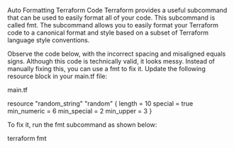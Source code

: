 Auto Formatting Terraform Code
Terraform provides a useful subcommand that can be used to easily format all of your code. This subcommand is called fmt. 
The subcommand allows you to easily format your Terraform code to a canonical format and style based on a subset of Terraform language style conventions.

Observe the code below, with the incorrect spacing and misaligned equals signs. Although this code is technically valid, it looks messy. 
Instead of manually fixing this, you can use a fmt to fix it. Update the following resource block in your main.tf file:

main.tf

resource "random_string" "random"    {
  length = 10
  special = true
min_numeric = 6
      min_special = 2
min_upper = 3
}

To fix it, run the fmt subcommand as shown below:

terraform fmt
